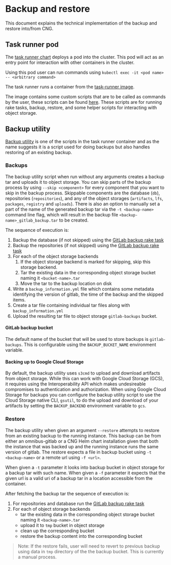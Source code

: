 # Backup and restore

This document explains the technical implementation of the backup and restore into/from CNG.

## Task runner pod

The [task runner chart](https://gitlab.com/charts/gitlab/tree/master/charts/gitlab/charts/task-runner) deploys a pod into the cluster. This pod will act as an entry point for interaction with other containers in the cluster.

Using this pod user can run commands using `kubectl exec -it <pod name> -- <arbitrary command>`

The task runner runs a container from the [task-runner image](https://gitlab.com/gitlab-org/build/CNG/tree/master/gitlab-task-runner).

The image contains some custom scripts that are to be called as commands by the user, these scripts can be found [here](https://gitlab.com/gitlab-org/build/CNG/tree/master/gitlab-task-runner/scripts). These scripts are for running rake tasks, backup, restore, and some helper scripts for interacting with object storage.

## Backup utility

[Backup utility](https://gitlab.com/gitlab-org/build/CNG/blob/master/gitlab-task-runner/scripts/bin/backup-utility) is one of the scripts
in the task runner container and as the name suggests it is a script used for doing backups but also handles restoring of an existing backup.

### Backups

The backup utility script when run without any arguments creates a backup tar and uploads it to object storage.
You can skip parts of the backup process by using `--skip <component>` for every component that you want to skip in the backup process. Skippable components are the database (`db`), repositories (`repositories`), and any of the object storages (`artifacts`, `lfs`, `packages`, `registry` and `uploads`).
There is also an option to manually set a part of the name of the generated backup tar via the `-t <backup-name>` command line flag, which will result in the backup file `<backup-name>_gitlab_backup.tar` to be created.

The sequence of execution is:

1. Backup the database (if not skipped) using the [GitLab backup rake task](https://gitlab.com/gitlab-org/build/CNG/blob/74dc35d4b481e86330bf6b244f88e5dd8876cc0c/gitlab-task-runner/scripts/bin/backup-utility#L120)
1. Backup the repositories (if not skipped) using the [GitLab backup rake task](https://gitlab.com/gitlab-org/build/CNG/blob/74dc35d4b481e86330bf6b244f88e5dd8876cc0c/gitlab-task-runner/scripts/bin/backup-utility#L123)
1. For each of the object storage backends
   1. If the object storage backend is marked for skipping, skip this storage backend.
   1. Tar the existing data in the corresponding object storage bucket naming it `<bucket-name>.tar`
   1. Move the tar to the backup location on disk
1. Write a `backup_information.yml` file which contains some metadata identifying the version of gitlab, the time of the backup and the skipped items.
1. Create a tar file containing individual tar files along with `backup_information.yml`
1. Upload the resulting tar file to object storage `gitlab-backups` bucket.

#### GitLab backup bucket

The default name of the bucket that will be used to store backups is `gitlab-backups`. This is configurable
using the `BACKUP_BUCKET_NAME` environment variable.

#### Backing up to Google Cloud Storage

By default, the backup utility uses `s3cmd` to upload and download artifacts from object storage. While this can work with Google Cloud Storage (GCS),
it requires using the Interoperability API which makes undesireable compromises to authentication and authorization. When using Google Cloud Storage
for backups you can configure the backup utility script to use the Cloud Storage native CLI, `gsutil`, to do the upload and download
of your artifacts by setting the `BACKUP_BACKEND` environment variable to `gcs`.

### Restore

The backup utility when given an argument `--restore` attempts to restore from an existing backup to the running instance. This
backup can be from either an omnibus-gitlab or a CNG Helm chart installation given that both the instance that was
backed up and the running instance runs the same version of gitlab. The restore expects a file in backup bucket using `-t <backup-name>` or a remote url using `-f <url>`.

When given a `-t` parameter it looks into backup bucket in object storage for a backup tar with such name. When
given a `-f` parameter it expects that the given url is a valid uri of a backup tar in a location accessible from the container.

After fetching the backup tar the sequence of execution is:
1. For repositories and database run the [GitLab backup rake task](https://gitlab.com/gitlab-org/gitlab-ce/tree/master/lib/tasks/gitlab/backup.rake)
2. For each of object storage backends
   - tar the existing data in the corresponding object storage bucket naming it `<backup-name>.tar`
   - upload it to `tmp` bucket in object storage
   - clean up the corresponding bucket
   - restore the backup content into the corresponding bucket

> Note:  If the restore fails, user will need to revert to previous backup using data in `tmp` directory of the the backup bucket. This is currently a manual process.
